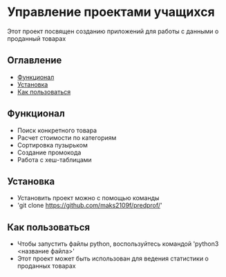 # Управление проектами учащихся
Этот проект посвящен созданию приложений для работы с данными о проданный товарах

## Оглавление
- [Функционал](#функционал)
- [Установка](#установка)
- [Как пользоваться](#как-пользоваться)

## Функционал
- Поиск конкретного товара
- Расчет стоимости по категориям
- Сортировка пузырьком
- Создание промокода
- Работа с хеш-таблицами

## Установка
- Установить проект можно с помощью команды
- 'git clone https://github.com/maks2109f/predprof/'

## Как пользоваться
- Чтобы запустить файлы python, воспользуйтесь командой
 'python3 <название файла>'
- Этот проект может быть использован для ведения статистики о проданных товарах
